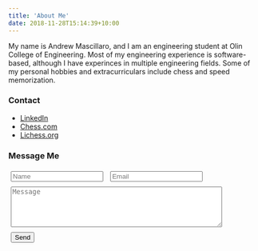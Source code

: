 ```yaml
---
title: 'About Me'
date: 2018-11-28T15:14:39+10:00
---
```


My name is Andrew Mascillaro, and I am an engineering student at Olin College of Engineering. Most of my engineering experience is software-based, although I have experinces in multiple engineering fields. Some of my personal hobbies and extracurriculars include chess and speed memorization.

### Contact

* [LinkedIn](https://www.linkedin.com/in/andrew-mascillaro-7524aa179/)
* [Chess.com](https://www.chess.com/member/intermezzio)
* [Lichess.org](https://lichess.org/@/intermezzio)

<style type="text/css">
	form * {
		margin: 5px;
	}
</style>

### Message Me
<form action="https://formspree.io/amascillaro@gmail.com" method="POST">
  <input type="text" name="name" placeholder="Name">
  <input type="email" name="_replyto" placeholder="Email">
  <br />
  <textarea cols=50 rows=5 type="textarea" name="message" placeholder="Message"></textarea>
  <br />
  <input type="submit" value="Send">
</form> 